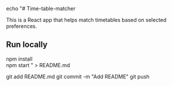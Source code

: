 echo "# Time-table-matcher

This is a React app that helps match timetables based on selected preferences.

## Run locally
npm install  
npm start
" > README.md

git add README.md
git commit -m "Add README"
git push
